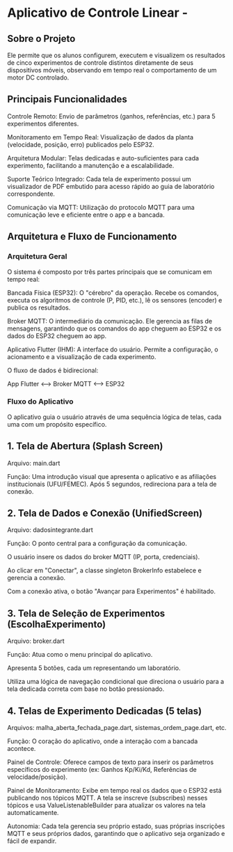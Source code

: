 # Aplicativo de Controle Linear - 

## Sobre o Projeto
Ele permite que os alunos configurem, executem e visualizem os resultados de cinco experimentos de controle distintos diretamente de seus dispositivos móveis, observando em tempo real o comportamento de um motor DC controlado.

## Principais Funcionalidades
Controle Remoto: Envio de parâmetros (ganhos, referências, etc.) para 5 experimentos diferentes.

Monitoramento em Tempo Real: Visualização de dados da planta (velocidade, posição, erro) publicados pelo ESP32.

Arquitetura Modular: Telas dedicadas e auto-suficientes para cada experimento, facilitando a manutenção e a escalabilidade.

Suporte Teórico Integrado: Cada tela de experimento possui um visualizador de PDF embutido para acesso rápido ao guia de laboratório correspondente.

Comunicação via MQTT: Utilização do protocolo MQTT para uma comunicação leve e eficiente entre o app e a bancada.

## Arquitetura e Fluxo de Funcionamento
### Arquitetura Geral
O sistema é composto por três partes principais que se comunicam em tempo real:

Bancada Física (ESP32): O "cérebro" da operação. Recebe os comandos, executa os algoritmos de controle (P, PID, etc.), lê os sensores (encoder) e publica os resultados.

Broker MQTT: O intermediário da comunicação. Ele gerencia as filas de mensagens, garantindo que os comandos do app cheguem ao ESP32 e os dados do ESP32 cheguem ao app.

Aplicativo Flutter (IHM): A interface do usuário. Permite a configuração, o acionamento e a visualização de cada experimento.

O fluxo de dados é bidirecional:

App Flutter <--> Broker MQTT <--> ESP32

### Fluxo do Aplicativo
O aplicativo guia o usuário através de uma sequência lógica de telas, cada uma com um propósito específico.

## 1. Tela de Abertura (Splash Screen)
Arquivo: main.dart

Função: Uma introdução visual que apresenta o aplicativo e as afiliações institucionais (UFU/FEMEC). Após 5 segundos, redireciona para a tela de conexão.

## 2. Tela de Dados e Conexão (UnifiedScreen)
Arquivo: dadosintegrante.dart

Função: O ponto central para a configuração da comunicação.

O usuário insere os dados do broker MQTT (IP, porta, credenciais).

Ao clicar em "Conectar", a classe singleton BrokerInfo estabelece e gerencia a conexão.

Com a conexão ativa, o botão "Avançar para Experimentos" é habilitado.

## 3. Tela de Seleção de Experimentos (EscolhaExperimento)
Arquivo: broker.dart

Função: Atua como o menu principal do aplicativo.

Apresenta 5 botões, cada um representando um laboratório.

Utiliza uma lógica de navegação condicional que direciona o usuário para a tela dedicada correta com base no botão pressionado.

## 4. Telas de Experimento Dedicadas (5 telas)
Arquivos: malha_aberta_fechada_page.dart, sistemas_ordem_page.dart, etc.

Função: O coração do aplicativo, onde a interação com a bancada acontece.

Painel de Controle: Oferece campos de texto para inserir os parâmetros específicos do experimento (ex: Ganhos Kp/Ki/Kd, Referências de velocidade/posição).

Painel de Monitoramento: Exibe em tempo real os dados que o ESP32 está publicando nos tópicos MQTT. A tela se inscreve (subscribes) nesses tópicos e usa ValueListenableBuilder para atualizar os valores na tela automaticamente.

Autonomia: Cada tela gerencia seu próprio estado, suas próprias inscrições MQTT e seus próprios dados, garantindo que o aplicativo seja organizado e fácil de expandir.
